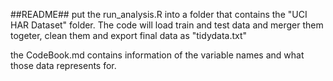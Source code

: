 ##README##
put the run_analysis.R into a folder that contains the "UCI HAR Dataset" folder.
The code will load train and test data and merger them togeter, clean them and export final data as "tidydata.txt"

the CodeBook.md contains information of the variable names and what those data represents for.